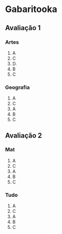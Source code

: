 # Gabaritooka
## Avaliação 1
### Artes
1. A
2. C
3. D.
4. B
5. C

### Geografia
1. A
2. C
3. A
4. B
5. C
## Avaliação 2
### Mat
1. A
2. C
3. A
4. B
5. C

### Tudo
1. A
2. C
3. A
4. B
5. C
